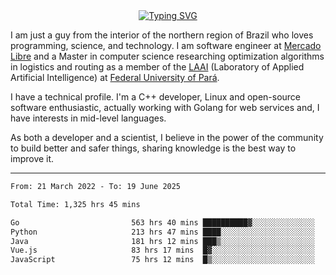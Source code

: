 
<!-- [![LinkedIn](https://img.shields.io/badge/-Ronaldd%20Pinho-0A66C2?style=for-the-badge&logo=Linkedin&logoColor=white)](https://linkedin.com/in/ronalddpinho)
[![Instagram](https://img.shields.io/badge/-@ronalddpinho-E4405F?style=for-the-badge&logo=Instagram&logoColor=white)](https://instagram.com/ronalddpinho)
[![Codewars](https://www.codewars.com/users/rawka/badges/small)](https://www.codewars.com/users/rawka) -->

<!-- <div align="center">

  <img
    src="https://github-readme-stats.vercel.app/api?username=rocuri&show_icons=true&include_all_commits=true&count_private=true&hide_border=true&hide_title=true&line_height=30"
    width="75%"
  />
  <img
    src="https://github-readme-streak-stats.herokuapp.com?user=ropinho&theme=default&hide_border=true&date_format=M%20j%5B%2C%20Y%5D"
    alt="GitHub Streak"
    width="75%"
  />
</div> -->

<!-- <h2 style="padding:5px; margin-bottom:10px; border-bottom: 2px solid orangered; width: fit-content">
  About me
</h2> -->

<div align="center">
  <a href="https://git.io/typing-svg">
    <img src="https://readme-typing-svg.herokuapp.com?font=Fira+Code&size=28&pause=1000&color=5d5d5d&center=true&vCenter=true&width=520&lines=Programmer%2C+Scientist%2C+Engineer" alt="Typing SVG" />
  </a>
</div>

<p>I am just a guy from the interior of the northern region of Brazil who loves programming, science, and technology. I am software engineer at <a href="https://mercadolivre.com.br">Mercado Libre</a> and a Master in computer science researching optimization algorithms in logistics and routing as a member of the <a href="http://laai.ufpa.br">LAAI</a> (Laboratory of Applied Artificial Intelligence) at <a href="https://portal.ufpa.br">Federal University of Pará</a>.</p>

<p>I have a technical profile. I'm a C++ developer, Linux and open-source software enthusiastic, actually working with Golang for web services and, I have interests in mid-level languages.</p>

<p>As both a developer and a scientist, I believe in the power of the community to build better and safer things, sharing knowledge is the best way to improve it.</p>

---

<!--START_SECTION:waka-->

```txt
From: 21 March 2022 - To: 19 June 2025

Total Time: 1,325 hrs 45 mins

Go                         563 hrs 40 mins ██████████▓░░░░░░░░░░░░░░   42.52 %
Python                     213 hrs 47 mins ████░░░░░░░░░░░░░░░░░░░░░   16.13 %
Java                       181 hrs 12 mins ███▒░░░░░░░░░░░░░░░░░░░░░   13.67 %
Vue.js                     83 hrs 17 mins  █▓░░░░░░░░░░░░░░░░░░░░░░░   06.28 %
JavaScript                 75 hrs 12 mins  █▒░░░░░░░░░░░░░░░░░░░░░░░   05.67 %
```

<!--END_SECTION:waka-->
